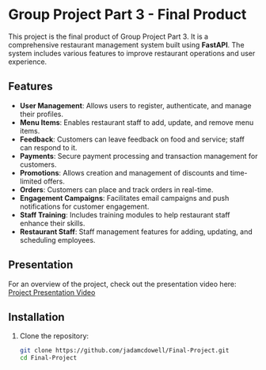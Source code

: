 # Group Project Part 3 - Final Product

This project is the final product of Group Project Part 3. It is a comprehensive restaurant management system built using **FastAPI**. The system includes various features to improve restaurant operations and user experience.

## Features
- **User Management**: Allows users to register, authenticate, and manage their profiles.
- **Menu Items**: Enables restaurant staff to add, update, and remove menu items.
- **Feedback**: Customers can leave feedback on food and service; staff can respond to it.
- **Payments**: Secure payment processing and transaction management for customers.
- **Promotions**: Allows creation and management of discounts and time-limited offers.
- **Orders**: Customers can place and track orders in real-time.
- **Engagement Campaigns**: Facilitates email campaigns and push notifications for customer engagement.
- **Staff Training**: Includes training modules to help restaurant staff enhance their skills.
- **Restaurant Staff**: Staff management features for adding, updating, and scheduling employees.

## Presentation
For an overview of the project, check out the presentation video here:  
[Project Presentation Video](https://youtu.be/VTAYzdhkYPU?si=Q84XsVIW0t2sMeG6)

## Installation

1. Clone the repository:
   ```bash
   git clone https://github.com/jadamcdowell/Final-Project.git
   cd Final-Project
